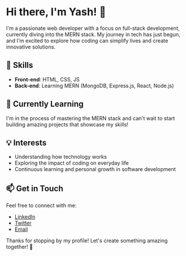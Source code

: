 # Hi there, I'm Yash! 👋

I'm a passionate web developer with a focus on full-stack development, currently diving into the MERN stack. My journey in tech has just begun, and I'm excited to explore how coding can simplify lives and create innovative solutions.

## 🚀 Skills

- **Front-end**: HTML, CSS, JS
- **Back-end**: Learning MERN (MongoDB, Express.js, React, Node.js)

## 🌱 Currently Learning

I'm in the process of mastering the MERN stack and can't wait to start building amazing projects that showcase my skills!

## 💡 Interests

- Understanding how technology works
- Exploring the impact of coding on everyday life
- Continuous learning and personal growth in software development

## 📫 Get in Touch

Feel free to connect with me:

- [LinkedIn](https://www.linkedin.com/in/yashdotdev) 
- [Twitter](https://twitter.com/yashdotdev)
- [Email](thisisyash459@gmail.com)

Thanks for stopping by my profile! Let's create something amazing together! 🚀
